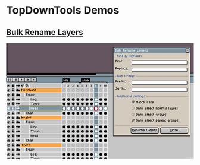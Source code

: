 # TopDownTools Demos

## [Bulk Rename Layers](../Layers-BulkRename.md#bulk-rename-layers) 

![Bulk Rename Layers Demo](../../assets/demos/demo-layers-bulkrename.gif)